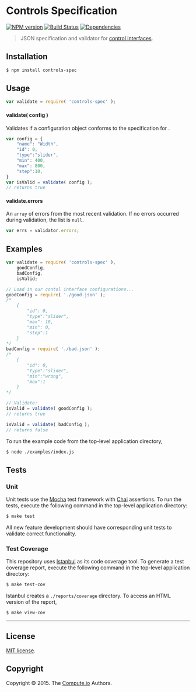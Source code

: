 Controls Specification
===
[![NPM version][npm-image]][npm-url] [![Build Status][travis-image]][travis-url] [![Dependencies][dependencies-image]][dependencies-url]

> JSON specification and validator for [control interfaces](https://github.com/figure-io/polymer-controls).


## Installation

``` bash
$ npm install controls-spec
```


## Usage

``` javascript
var validate = require( 'controls-spec' );
```

#### validate( config )

Validates if a configuration object conforms to the specification for .

``` javascript
var config = {
	"name": "Width",
	"id": 0,
	"type":"slider",
	"min": 400,
	"max": 800,
	"step":10,
}
var isValid = validate( config );
// returns true
```

<a name="attr-errors"></a>
#### validate.errors

An `array` of errors from the most recent validation. If no errors occurred during validation, the list is `null`.

``` javascript
var errs = validator.errors;
```

## Examples

``` javascript
var validate = require( 'controls-spec' ),
	goodConfig,
	badConfig,
	isValid;

// Load in our contol interface configurations...
goodConfig = require( './good.json' );
/*
	{
	    "id": 0,
	    "type":"slider",
	    "max": 10,
	    "min": 0,
	    "step":1
	}
*/
badConfig = require( './bad.json' );
/*
	{
	    "id": 0,
	    "type":"slider",
	    "min":"wrong",
	    "max":1
	}
*/

// Validate:
isValid = validate( goodConfig );
// returns true

isValid = validate( badConfig );
// returns false
```

To run the example code from the top-level application directory,

``` bash
$ node ./examples/index.js
```


## Tests

### Unit

Unit tests use the [Mocha](http://mochajs.org/) test framework with [Chai](http://chaijs.com) assertions. To run the tests, execute the following command in the top-level application directory:

``` bash
$ make test
```

All new feature development should have corresponding unit tests to validate correct functionality.


### Test Coverage

This repository uses [Istanbul](https://github.com/gotwarlost/istanbul) as its code coverage tool. To generate a test coverage report, execute the following command in the top-level application directory:

``` bash
$ make test-cov
```

Istanbul creates a `./reports/coverage` directory. To access an HTML version of the report,

``` bash
$ make view-cov
```


---
## License

[MIT license](http://opensource.org/licenses/MIT).


## Copyright

Copyright &copy; 2015. The [Compute.io](https://github.com/compute-io) Authors.


[npm-image]: http://img.shields.io/npm/v/.svg
[npm-url]: https://npmjs.org/package/

[travis-image]: http://img.shields.io/travis/figure-io/controls-spec/master.svg
[travis-url]: https://travis-ci.org/figure-io/controls-spec

[dependencies-image]: http://img.shields.io/david/figure-io/controls-spec.svg
[dependencies-url]: https://david-dm.org/figure-io/controls-spec

[dev-dependencies-image]: http://img.shields.io/david/dev/figure-io/controls-spec.svg
[dev-dependencies-url]: https://david-dm.org/dev/figure-io/controls-spec

[github-issues-image]: http://img.shields.io/github/issues/figure-io/controls-spec.svg
[github-issues-url]: https://github.com/figure-io/controls-spec/issues
